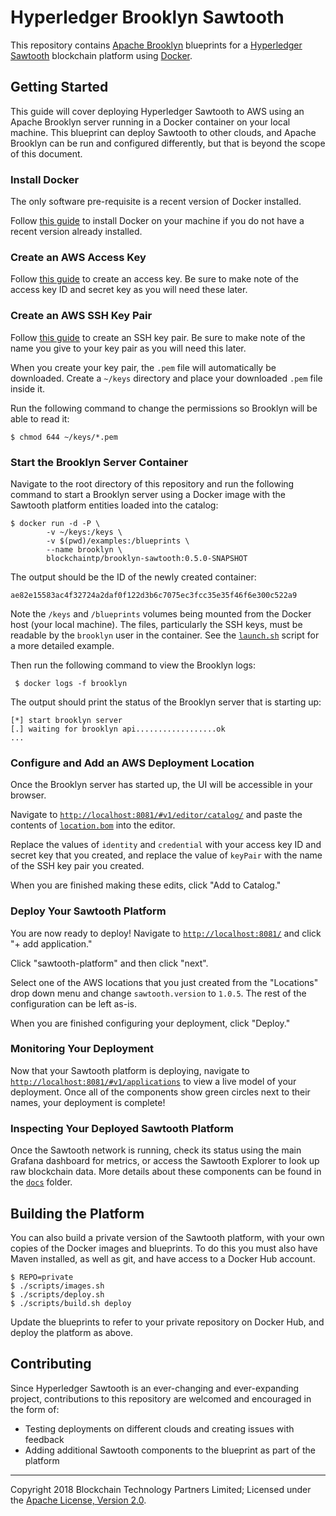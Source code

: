 Hyperledger Brooklyn Sawtooth
=============================

This repository contains [Apache Brooklyn](https://brooklyn.apache.org/) blueprints for a [Hyperledger Sawtooth](https://github.com/hyperledger/sawtooth-core) blockchain platform using [Docker](https://www.docker.com/).

## Getting Started

This guide will cover deploying Hyperledger Sawtooth to AWS using an Apache Brooklyn server running in a Docker container on your local machine. This blueprint can deploy Sawtooth to other clouds, and Apache Brooklyn can be run and configured differently, but that is beyond the scope of this document.

### Install Docker

The only software pre-requisite is a recent version of Docker installed.

Follow [this guide](https://docs.docker.com/install/) to install Docker on your machine if you do not have a recent version already installed.

### Create an AWS Access Key

Follow [this guide](https://docs.aws.amazon.com/general/latest/gr/managing-aws-access-keys.html) to create an access key. Be sure to make note of the access key ID and secret key as you will need these later.

### Create an AWS SSH Key Pair

Follow [this guide](https://docs.aws.amazon.com/AWSEC2/latest/UserGuide/ec2-key-pairs.html) to create an SSH key pair. Be sure to make note of the name you give to your key pair as you will need this later.

When you create your key pair, the `.pem` file will automatically be downloaded. Create a `~/keys` directory and place your downloaded `.pem` file inside it.

Run the following command to change the permissions so Brooklyn will be able to read it:

	$ chmod 644 ~/keys/*.pem

### Start the Brooklyn Server Container

Navigate to the root directory of this repository and run the following command to start a Brooklyn server using a Docker image with the Sawtooth platform entities loaded into the catalog:

    $ docker run -d -P \
            -v ~/keys:/keys \
            -v $(pwd)/examples:/blueprints \
            --name brooklyn \
            blockchaintp/brooklyn-sawtooth:0.5.0-SNAPSHOT

The output should be the ID of the newly created container:

	ae82e15583ac4f32724a2daf0f122d3b6c7075ec3fcc35e35f46f6e300c522a9

Note the `/keys` and `/blueprints` volumes being mounted from the Docker host (your local machine). The files, particularly the SSH keys, must be readable by the `brooklyn` user in the container. See the [`launch.sh`](scripts/launch.sh) script for a more detailed example.

Then run the following command to view the Brooklyn logs:

	 $ docker logs -f brooklyn

The output should print the status of the Brooklyn server that is starting up:

    [*] start brooklyn server
    [.] waiting for brooklyn api..................ok
    ...

### Configure and Add an AWS Deployment Location

Once the Brooklyn server has started up, the UI will be accessible in your browser.

Navigate to [`http://localhost:8081/#v1/editor/catalog/`](http://localhost:8081/#v1/editor/catalog/) and paste the contents of [`location.bom`](examples/location.bom) into the editor.

Replace the values of `identity` and `credential` with your access key ID and secret key that you created, and replace the value of `keyPair` with the name of the SSH key pair you created.

When you are finished making these edits, click "Add to Catalog."

### Deploy Your Sawtooth Platform

You are now ready to deploy! Navigate to [`http://localhost:8081/`](http://localhost:8081/) and click "+ add application."

Click "sawtooth-platform" and then click "next".

Select one of the AWS locations that you just created from the "Locations" drop down menu and change `sawtooth.version` to `1.0.5`. The rest of the configuration can be left as-is.

When you are finished configuring your deployment, click "Deploy."

### Monitoring Your Deployment

Now that your Sawtooth platform is deploying, navigate to [`http://localhost:8081/#v1/applications`](http://localhost:8081/#v1/applications) to view a live model of your deployment. Once all of the components show green circles next to their names, your deployment is complete!

### Inspecting Your Deployed Sawtooth Platform

Once the Sawtooth network is running, check its status using the main Grafana dashboard for metrics, or access the Sawtooth Explorer to look up raw blockchain data. More details about these components can be found in the [`docs`](docs) folder.

## Building the Platform

You can also build a private version of the Sawtooth platform, with your own copies of the Docker images and blueprints. To do this you must also have Maven installed, as well as git, and have access to a Docker Hub account.

    $ REPO=private
    $ ./scripts/images.sh
    $ ./scripts/deploy.sh
    $ ./scripts/build.sh deploy

Update the blueprints to refer to your private repository on Docker Hub, and deploy the platform as above.

## Contributing

Since Hyperledger Sawtooth is an ever-changing and ever-expanding project, contributions to this repository are welcomed and encouraged in the form of:

* Testing deployments on different clouds and creating issues with feedback
* Adding additional Sawtooth components to the blueprint as part of the platform

---
Copyright 2018 Blockchain Technology Partners Limited; Licensed under the [Apache License, Version 2.0](./LICENSE).
